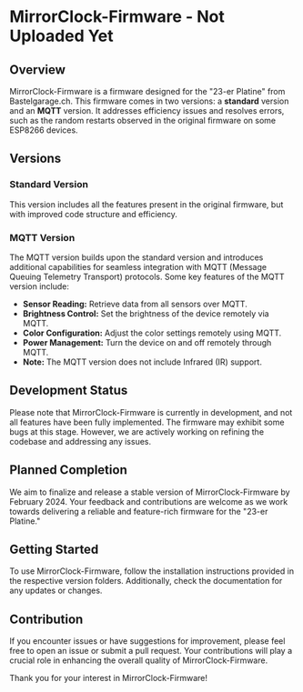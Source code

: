 # MirrorClock-Firmware - Not Uploaded Yet

## Overview
MirrorClock-Firmware is a firmware designed for the "23-er Platine" from Bastelgarage.ch. This firmware comes in two versions: a **standard** version and an **MQTT** version. It addresses efficiency issues and resolves errors, such as the random restarts observed in the original firmware on some ESP8266 devices.

## Versions
### Standard Version
This version includes all the features present in the original firmware, but with improved code structure and efficiency.

### MQTT Version
The MQTT version builds upon the standard version and introduces additional capabilities for seamless integration with MQTT (Message Queuing Telemetry Transport) protocols. Some key features of the MQTT version include:

- **Sensor Reading:** Retrieve data from all sensors over MQTT.
- **Brightness Control:** Set the brightness of the device remotely via MQTT.
- **Color Configuration:** Adjust the color settings remotely using MQTT.
- **Power Management:** Turn the device on and off remotely through MQTT.
- **Note:** The MQTT version does not include Infrared (IR) support.

## Development Status
Please note that MirrorClock-Firmware is currently in development, and not all features have been fully implemented. The firmware may exhibit some bugs at this stage. However, we are actively working on refining the codebase and addressing any issues.

## Planned Completion
We aim to finalize and release a stable version of MirrorClock-Firmware by February 2024. Your feedback and contributions are welcome as we work towards delivering a reliable and feature-rich firmware for the "23-er Platine."

## Getting Started
To use MirrorClock-Firmware, follow the installation instructions provided in the respective version folders. Additionally, check the documentation for any updates or changes.

## Contribution
If you encounter issues or have suggestions for improvement, please feel free to open an issue or submit a pull request. Your contributions will play a crucial role in enhancing the overall quality of MirrorClock-Firmware.

Thank you for your interest in MirrorClock-Firmware!

